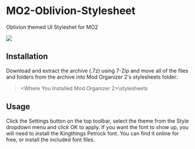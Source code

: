 # MO2-Oblivion-Stylesheet
Oblivion themed UI Styleshet for MO2

![](https://staticdelivery.nexusmods.com/images/7587/1084757-1747269826.png)

## Installation

Download and extract the archive (.7z) using 7-Zip and move all of the files and folders from the archive into Mod Organizer 2's stylesheets folder:

> <Where You Installed Mod Organizer 2>\stylesheets

## Usage

Click the Settings button on the top toolbar, select the theme from the Style dropdown menu and click OK to apply.
 If you want the font to show up, you will need to install the Kingthings Petrock font. You can find it online for free, or install the included font files.
